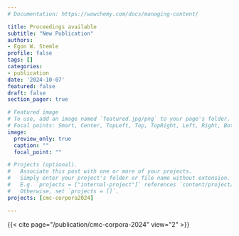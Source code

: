 ```yaml
---
# Documentation: https://wowchemy.com/docs/managing-content/

title: Proceedings available 
subtitle: "New Publication"
authors:
- Egon W. Stemle
profile: false
tags: []
categories:
- publication
date: '2024-10-07'
featured: false
draft: false
section_pager: true

# Featured image
# To use, add an image named `featured.jpg/png` to your page's folder.
# Focal points: Smart, Center, TopLeft, Top, TopRight, Left, Right, BottomLeft, Bottom, BottomRight.
image:
  preview_only: true
  caption: ""
  focal_point: ""

# Projects (optional).
#   Associate this post with one or more of your projects.
#   Simply enter your project's folder or file name without extension.
#   E.g. `projects = ["internal-project"]` references `content/project/deep-learning/index.md`.
#   Otherwise, set `projects = []`.
projects: [cmc-corpora2024]

---
```


{{< cite page="/publication/cmc-corpora-2024" view="2" >}}
